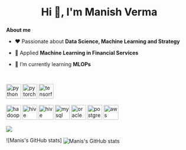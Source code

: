 <h1 align="center">Hi 👋, I'm Manish Verma</h1>
<h3 align="center"></h3>

**About me**

- ❤️ Passionate about **Data Science, Machine Learning and Strategy**

- 🔭 Applied **Machine Learning in Financial Services**

- 🌱 I’m currently learning **MLOPs**

<BR>

<p align="left"> <img src="https://www.vectorlogo.zone/logos/python/python-icon.svg" alt="python" width="40" height="40"/> <img src="https://www.vectorlogo.zone/logos/pytorch/pytorch-icon.svg" alt="pytorch" width="40" height="40"/> <img 
src="https://www.vectorlogo.zone/logos/tensorflow/tensorflow-icon.svg" alt="tensorflow" width="40" height="40"/></p><p> <img                                                       src="https://www.vectorlogo.zone/logos/apache_hadoop/apache_hadoop-icon.svg" alt="hadoop" width="40" height="40"/> <img src="https://www.vectorlogo.zone/logos/apache_hive/apache_hive-icon.svg" alt="hive" width="40" height="40"/> <img 
src="https://www.vectorlogo.zone/logos/apache_spark/apache_spark-icon.svg" alt="hive" width="40" height="40"/> <img 
src="https://www.vectorlogo.zone/logos/mysql/mysql-icon.svg" alt="mysql" width="40" height="40"/> <img 
src="https://www.vectorlogo.zone/logos/oracle/oracle-icon.svg" alt="oracle" width="40" height="40"/> <img 
src="https://www.vectorlogo.zone/logos/postgresql/postgresql-icon.svg" alt="postgresql" width="40" height="40"/> <img 
src="https://www.vectorlogo.zone/logos/amazon_aws/amazon_aws-icon.svg" alt="aws" width="40" height="40"/> 

<!---  
 
<p><img align="center" src="https://github-readme-stats.vercel.app/api/top-langs/?username=mvrm&layout=compact&hide=html" alt="mvrm" /></p>


 <p align="left">
<a href="https://linkedin.com/in/manishvrmv" target="blank"><img align="center" src="https://cdn.jsdelivr.net/npm/simple-icons@3.0.1/icons/linkedin.svg" alt="manishvrmv" height="30" width="30" /></a>
<a href="https://twitter.com/manishvermav" target="blank"><img align="center" src="https://cdn.jsdelivr.net/npm/simple-icons@v3/icons/twitter.svg" alt="manishvrmv" height="30" width="30" /></a>  
</p>
--->
 
<a href=""> <img align="center" src="https://github-readme-stats-sigma-five.vercel.app/api/top-langs/?username=Mvrm&theme=react&line_height=40&hide=css"/> </a>

![Manis's GitHub stats]
 <img alt="Manis's GitHub stats" align="center" src="https://github-readme-stats.vercel.app/api?username=Mvrm&show_icons=true&bg_color=00000000&theme=react&line_height=40&hide=css"/> </a>
 

